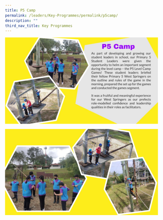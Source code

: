 ```yaml
---
title: P5 Camp
permalink: /leaders/Key-Programmes/permalink/p5camp/
description: ""
third_nav_title: Key Programmes
---
```


![](/images/vetted-P5-Camp%20pptx.jpg)

![](/images/vetted-P5-Camp%20pptx2_.jpg)